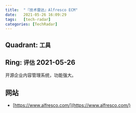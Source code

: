 ```yaml
---
title:  "『技术雷达』Alfresco ECM"
date:   2021-05-26 16:09:29
tags:   [tech-radar]
categories: [TechRadar]
---
```


## Quadrant: `工具`

## Ring: `评估`  2021-05-26

开源企业内容管理系统，功能强大。

## 网站

- [https://www.alfresco.com/](https://www.alfresco.com/)


